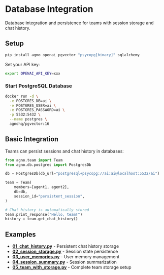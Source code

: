 # Database Integration

Database integration and persistence for teams with session storage and chat history.

## Setup

```bash
pip install agno openai pgvector "psycopg[binary]" sqlalchemy
```

Set your API key:
```bash
export OPENAI_API_KEY=xxx
```

### Start PostgreSQL Database

```bash
docker run -d \
  -e POSTGRES_DB=ai \
  -e POSTGRES_USER=ai \
  -e POSTGRES_PASSWORD=ai \
  -p 5532:5432 \
  --name postgres \
  agnohq/pgvector:16
```

## Basic Integration

Teams can persist sessions and chat history in databases:

```python
from agno.team import Team
from agno.db.postgres import PostgresDb

db = PostgresDb(db_url="postgresql+psycopg://ai:ai@localhost:5532/ai")

team = Team(
    members=[agent1, agent2],
    db=db,
    session_id="persistent_session",
)

# Chat history is automatically stored
team.print_response("Hello, team!")
history = team.get_chat_history()
```

## Examples

- **[01_chat_history.py](./01_chat_history.py)** - Persistent chat history storage
- **[02_session_storage.py](./02_session_storage.py)** - Session state persistence
- **[03_user_memories.py](./03_user_memories.py)** - User memory management
- **[04_session_summary.py](./04_session_summary.py)** - Session summarization
- **[05_team_with_storage.py](./05_team_with_storage.py)** - Complete team storage setup
